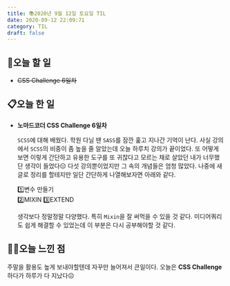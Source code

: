 ```yaml
---
title: 📚2020년 9월 12일 토요일 TIL
date: 2020-09-12 22:09:71
category: TIL
draft: false
---
```


## 🥅오늘 할 일

- ~~CSS Challenge 6일차~~

## 📋오늘 한 일

- **노마드코더 CSS Challenge 6일차**

  `SCSS`에 대해 배웠다. 학원 다닐 땐 `SASS`를 잠깐 훑고 지나간 기억이 난다. 사실 강의에서 `SCSS`의 비중이 좀 높을 줄 알았는데 오늘 하루치 강의가 끝이었다. 또 어떻게 보면 이렇게 간단하고 유용한 도구를 또 귀찮다고 모르는 채로 살았던 내가 너무했단 생각이 들었다😑 다섯 강의뿐이었지만 그 속의 개념들은 엄청 많았다. 나중에 새 글로 정리를 할테지만 일단 간단하게 나열해보자면 아래와 같다.

  1️⃣변수 만들기  
  2️⃣MIXIN
  3️⃣EXTEND

  생각보다 정말정말 다양했다. 특히 `Mixin`을 잘 써먹을 수 있을 것 같다. 미디어쿼리도 쉽게 해결할 수 있었는데 이 부분은 다시 공부해야할 것 같다.

## ✍🏻오늘 느낀 점

주말을 활용도 높게 보내야할텐데 자꾸만 늘어져서 큰일이다. 오늘은 **CSS Challenge**하다가 하루가 다 지났다☹
